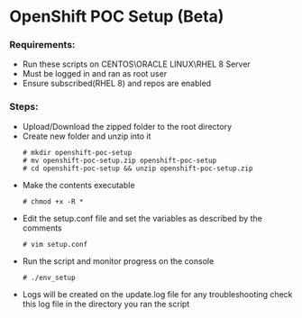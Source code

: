 # OpenShift POC Setup (Beta)
### Requirements:
- Run these scripts on CENTOS\ORACLE LINUX\RHEL 8 Server
- Must be logged in and ran as root user
- Ensure subscribed(RHEL 8) and repos are enabled

### Steps:
- Upload/Download the zipped folder to the root directory 
- Create new folder and unzip into it
  ```
  # mkdir openshift-poc-setup
  # mv openshift-poc-setup.zip openshift-poc-setup
  # cd openshift-poc-setup && unzip openshift-poc-setup.zip
  ```
- Make the contents executable
  ```
  # chmod +x -R *
  ```
- Edit the setup.conf file and set the variables as described by the comments
  ```
  # vim setup.conf
  ```
- Run the script and monitor progress on the console
  ```
  # ./env_setup
  ```
- Logs will be created on the update.log file for any troubleshooting check this log file in the directory you ran the script
